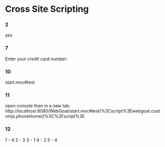 # Cross Site Scripting
### 2
yes

### 7
Enter your credit card number: <script>alert("hej")</script>

### 10
start.mvc#test

### 11
open console
then in a new tab: http://localhost:8080/WebGoat/start.mvc#test/%3Cscript%3Ewebgoat.customjs.phoneHome()%3C%2Fscript%3E

### 12
1 - 4
2 - 3
3 - 1
4 - 2
5 - 4	